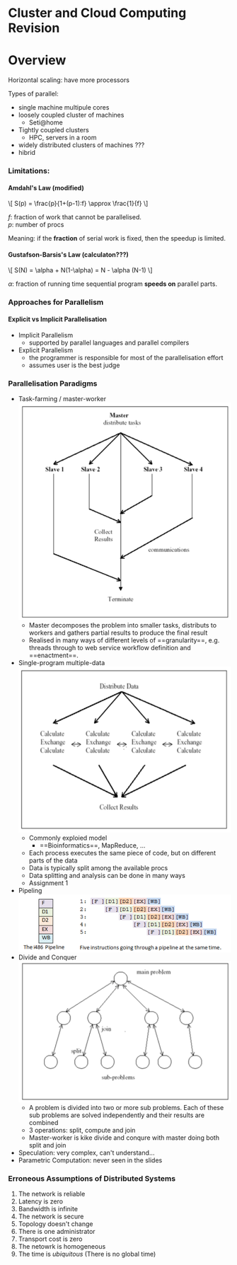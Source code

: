 # Cluster and Cloud Computing Revision

# Overview 

Horizontal scaling: have more processors

Types of parallel:

* single machine multipule cores
* loosely coupled cluster of machines
	* Seti@home
* Tightly coupled clusters
	* HPC, servers in a room
* widely distributed clusters of machines ???
* hibrid

### Limitations:

#### Amdahl's Law (modified)

\\[
    S(p) = \frac{p}{1+(p-1)\:f} \approx \frac{1}{f}
\\]

$f$: fraction of work that cannot be parallelised.   
$p$: number of procs

Meaning: if the **fraction** of serial work is fixed, then the speedup is limited.

#### Gustafson-Barsis's Law (calculaton???)

\\[
	S(N) = \alpha + N(1-\alpha) = N - \alpha (N-1)
\\]

$\alpha$: fraction of running time sequential program **speeds on** parallel parts.

### Approaches for Parallelism

#### Explicit vs Implicit Parallelisation

* Implicit Parallelism
	* supported by parallel languages and parallel compilers
* Explicit Parallelism
	* the programmer is responsible for most of the parallelisation effort
	* assumes user is the best judge

### Parallelisation Paradigms
* Task-farming / master-worker   
	![f](./img/master-worker.png)
	* Master decomposes the problem into smaller tasks, distributs to workers and gathers partial results to produce the final result
	* Realised in many ways of different levels of ==granularity==, e.g. threads through to web service workflow definition and ==enactment==.
* Single-program multiple-data   
	![](./img/spmd.png)
	* Commonly exploied model
		* ==Bioinformatics==, MapReduce, ...
	* Each process executes the same piece of code, but on different parts of the data
	* Data is typically split among the available procs
	* Data splitting and analysis can be done in many ways
	* Assignment 1
* Pipeling   
	![](./img/pipeline.png)
* Divide and Conquer   
	![](./img/dividenconquer.png)
	* A problem is divided into two or more sub problems. Each of these sub problems are solved independently and their results are combined
	* 3 operations: split, compute and join
	* Master-worker is kike divide and conqure with master doing both split and join
* Speculation: very complex, can't understand...
* Parametric Computation: never seen in the slides

### Erroneous Assumptions of Distributed Systems

1. The network is reliable
2. Latency is zero
3. Bandwidth is infinite
4. The network is secure
5. Topology doesn't change
6. There is one administrator
7. Transport cost is zero
8. The netowrk is homogeneous
9. The time is _ubiquitous_ (There is no global time)